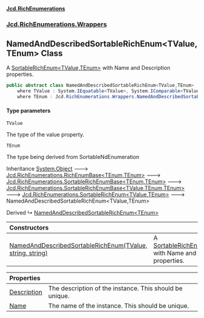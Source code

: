 #### [Jcd.RichEnumerations](index.md 'index')
### [Jcd.RichEnumerations.Wrappers](Jcd.RichEnumerations.Wrappers.md 'Jcd.RichEnumerations.Wrappers')

## NamedAndDescribedSortableRichEnum<TValue,TEnum> Class

A [SortableRichEnum&lt;TValue,TEnum&gt;](Jcd.RichEnumerations.SortableRichEnum_TValue,TEnum_.md 'Jcd.RichEnumerations.SortableRichEnum<TValue,TEnum>')  with Name and Description properties.

```csharp
public abstract class NamedAndDescribedSortableRichEnum<TValue,TEnum> : Jcd.RichEnumerations.SortableRichEnum<TValue, TEnum>
    where TValue : System.IEquatable<TValue>, System.IComparable<TValue>
    where TEnum : Jcd.RichEnumerations.Wrappers.NamedAndDescribedSortableRichEnum<TValue, TEnum>, System.IComparable<TEnum>, Jcd.RichEnumerations.ISortableRichEnumValueProvider<TValue>
```
#### Type parameters

<a name='Jcd.RichEnumerations.Wrappers.NamedAndDescribedSortableRichEnum_TValue,TEnum_.TValue'></a>

`TValue`

The type of the value property.

<a name='Jcd.RichEnumerations.Wrappers.NamedAndDescribedSortableRichEnum_TValue,TEnum_.TEnum'></a>

`TEnum`

The type being derived from SortableNdEnumeration

Inheritance [System.Object](https://docs.microsoft.com/en-us/dotnet/api/System.Object 'System.Object') &#129106; [Jcd.RichEnumerations.RichEnumBase&lt;](Jcd.RichEnumerations.RichEnumBase_TEnumeration,TEnumeratedItem_.md 'Jcd.RichEnumerations.RichEnumBase<TEnumeration,TEnumeratedItem>')[TEnum](Jcd.RichEnumerations.Wrappers.NamedAndDescribedSortableRichEnum_TValue,TEnum_.md#Jcd.RichEnumerations.Wrappers.NamedAndDescribedSortableRichEnum_TValue,TEnum_.TEnum 'Jcd.RichEnumerations.Wrappers.NamedAndDescribedSortableRichEnum<TValue,TEnum>.TEnum')[,](Jcd.RichEnumerations.RichEnumBase_TEnumeration,TEnumeratedItem_.md 'Jcd.RichEnumerations.RichEnumBase<TEnumeration,TEnumeratedItem>')[TEnum](Jcd.RichEnumerations.Wrappers.NamedAndDescribedSortableRichEnum_TValue,TEnum_.md#Jcd.RichEnumerations.Wrappers.NamedAndDescribedSortableRichEnum_TValue,TEnum_.TEnum 'Jcd.RichEnumerations.Wrappers.NamedAndDescribedSortableRichEnum<TValue,TEnum>.TEnum')[&gt;](Jcd.RichEnumerations.RichEnumBase_TEnumeration,TEnumeratedItem_.md 'Jcd.RichEnumerations.RichEnumBase<TEnumeration,TEnumeratedItem>') &#129106; [Jcd.RichEnumerations.SortableRichEnumBase&lt;](Jcd.RichEnumerations.SortableRichEnumBase_TEnumeration,TEnumeratedItem_.md 'Jcd.RichEnumerations.SortableRichEnumBase<TEnumeration,TEnumeratedItem>')[TEnum](Jcd.RichEnumerations.Wrappers.NamedAndDescribedSortableRichEnum_TValue,TEnum_.md#Jcd.RichEnumerations.Wrappers.NamedAndDescribedSortableRichEnum_TValue,TEnum_.TEnum 'Jcd.RichEnumerations.Wrappers.NamedAndDescribedSortableRichEnum<TValue,TEnum>.TEnum')[,](Jcd.RichEnumerations.SortableRichEnumBase_TEnumeration,TEnumeratedItem_.md 'Jcd.RichEnumerations.SortableRichEnumBase<TEnumeration,TEnumeratedItem>')[TEnum](Jcd.RichEnumerations.Wrappers.NamedAndDescribedSortableRichEnum_TValue,TEnum_.md#Jcd.RichEnumerations.Wrappers.NamedAndDescribedSortableRichEnum_TValue,TEnum_.TEnum 'Jcd.RichEnumerations.Wrappers.NamedAndDescribedSortableRichEnum<TValue,TEnum>.TEnum')[&gt;](Jcd.RichEnumerations.SortableRichEnumBase_TEnumeration,TEnumeratedItem_.md 'Jcd.RichEnumerations.SortableRichEnumBase<TEnumeration,TEnumeratedItem>') &#129106; [Jcd.RichEnumerations.SortableRichEnumBase&lt;](Jcd.RichEnumerations.SortableRichEnumBase_TValue,TEnumeration,TEnumeratedItem_.md 'Jcd.RichEnumerations.SortableRichEnumBase<TValue,TEnumeration,TEnumeratedItem>')[TValue](Jcd.RichEnumerations.Wrappers.NamedAndDescribedSortableRichEnum_TValue,TEnum_.md#Jcd.RichEnumerations.Wrappers.NamedAndDescribedSortableRichEnum_TValue,TEnum_.TValue 'Jcd.RichEnumerations.Wrappers.NamedAndDescribedSortableRichEnum<TValue,TEnum>.TValue')[,](Jcd.RichEnumerations.SortableRichEnumBase_TValue,TEnumeration,TEnumeratedItem_.md 'Jcd.RichEnumerations.SortableRichEnumBase<TValue,TEnumeration,TEnumeratedItem>')[TEnum](Jcd.RichEnumerations.Wrappers.NamedAndDescribedSortableRichEnum_TValue,TEnum_.md#Jcd.RichEnumerations.Wrappers.NamedAndDescribedSortableRichEnum_TValue,TEnum_.TEnum 'Jcd.RichEnumerations.Wrappers.NamedAndDescribedSortableRichEnum<TValue,TEnum>.TEnum')[,](Jcd.RichEnumerations.SortableRichEnumBase_TValue,TEnumeration,TEnumeratedItem_.md 'Jcd.RichEnumerations.SortableRichEnumBase<TValue,TEnumeration,TEnumeratedItem>')[TEnum](Jcd.RichEnumerations.Wrappers.NamedAndDescribedSortableRichEnum_TValue,TEnum_.md#Jcd.RichEnumerations.Wrappers.NamedAndDescribedSortableRichEnum_TValue,TEnum_.TEnum 'Jcd.RichEnumerations.Wrappers.NamedAndDescribedSortableRichEnum<TValue,TEnum>.TEnum')[&gt;](Jcd.RichEnumerations.SortableRichEnumBase_TValue,TEnumeration,TEnumeratedItem_.md 'Jcd.RichEnumerations.SortableRichEnumBase<TValue,TEnumeration,TEnumeratedItem>') &#129106; [Jcd.RichEnumerations.SortableRichEnum&lt;](Jcd.RichEnumerations.SortableRichEnum_TValue,TEnum_.md 'Jcd.RichEnumerations.SortableRichEnum<TValue,TEnum>')[TValue](Jcd.RichEnumerations.Wrappers.NamedAndDescribedSortableRichEnum_TValue,TEnum_.md#Jcd.RichEnumerations.Wrappers.NamedAndDescribedSortableRichEnum_TValue,TEnum_.TValue 'Jcd.RichEnumerations.Wrappers.NamedAndDescribedSortableRichEnum<TValue,TEnum>.TValue')[,](Jcd.RichEnumerations.SortableRichEnum_TValue,TEnum_.md 'Jcd.RichEnumerations.SortableRichEnum<TValue,TEnum>')[TEnum](Jcd.RichEnumerations.Wrappers.NamedAndDescribedSortableRichEnum_TValue,TEnum_.md#Jcd.RichEnumerations.Wrappers.NamedAndDescribedSortableRichEnum_TValue,TEnum_.TEnum 'Jcd.RichEnumerations.Wrappers.NamedAndDescribedSortableRichEnum<TValue,TEnum>.TEnum')[&gt;](Jcd.RichEnumerations.SortableRichEnum_TValue,TEnum_.md 'Jcd.RichEnumerations.SortableRichEnum<TValue,TEnum>') &#129106; NamedAndDescribedSortableRichEnum<TValue,TEnum>

Derived
&#8627; [NamedAndDescribedSortableRichEnum&lt;TEnum&gt;](Jcd.RichEnumerations.Wrappers.NamedAndDescribedSortableRichEnum_TEnum_.md 'Jcd.RichEnumerations.Wrappers.NamedAndDescribedSortableRichEnum<TEnum>')

| Constructors | |
| :--- | :--- |
| [NamedAndDescribedSortableRichEnum(TValue, string, string)](Jcd.RichEnumerations.Wrappers.NamedAndDescribedSortableRichEnum_TValue,TEnum_.NamedAndDescribedSortableRichEnum(TValue,string,string).md 'Jcd.RichEnumerations.Wrappers.NamedAndDescribedSortableRichEnum<TValue,TEnum>.NamedAndDescribedSortableRichEnum(TValue, string, string)') | A [SortableRichEnum&lt;TValue,TEnum&gt;](Jcd.RichEnumerations.SortableRichEnum_TValue,TEnum_.md 'Jcd.RichEnumerations.SortableRichEnum<TValue,TEnum>')  with Name and Description properties. |

| Properties | |
| :--- | :--- |
| [Description](Jcd.RichEnumerations.Wrappers.NamedAndDescribedSortableRichEnum_TValue,TEnum_.Description.md 'Jcd.RichEnumerations.Wrappers.NamedAndDescribedSortableRichEnum<TValue,TEnum>.Description') | The description of the instance. This should be unique. |
| [Name](Jcd.RichEnumerations.Wrappers.NamedAndDescribedSortableRichEnum_TValue,TEnum_.Name.md 'Jcd.RichEnumerations.Wrappers.NamedAndDescribedSortableRichEnum<TValue,TEnum>.Name') | The name of the instance. This should be unique. |
